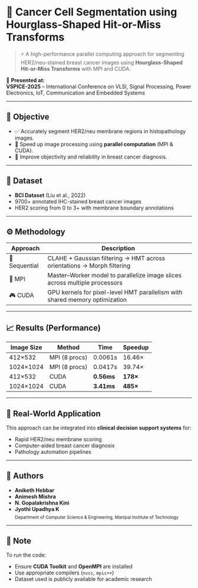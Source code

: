 # 🧬 Cancer Cell Segmentation using Hourglass-Shaped Hit-or-Miss Transforms

> ⚡ A high-performance parallel computing approach for segmenting HER2/neu-stained breast cancer images using **Hourglass-Shaped Hit-or-Miss Transforms** with MPI and CUDA.

📍 **Presented at:**  
**VSPICE-2025** – International Conference on VLSI, Signal Processing, Power Electronics, IoT, Communication and Embedded Systems

---

## 🎯 Objective

- ✅ Accurately segment HER2/neu membrane regions in histopathology images.
- 🚀 Speed up image processing using **parallel computation** (MPI & CUDA).
- 🎯 Improve objectivity and reliability in breast cancer diagnosis.

---

## 🧪 Dataset

- **BCI Dataset** (Liu et al., 2022)  
- 9700+ annotated IHC-stained breast cancer images  
- HER2 scoring from 0 to 3+ with membrane boundary annotations

---

## ⚙️ Methodology

| Approach     | Description                                                                 |
|--------------|-----------------------------------------------------------------------------|
| 🧠 Sequential | CLAHE + Gaussian filtering → HMT across orientations → Morph filtering     |
| 🔗 MPI        | Master–Worker model to parallelize image slices across multiple processors |
| 🎮 CUDA       | GPU kernels for pixel-level HMT parallelism with shared memory optimization |

---

## 📈 Results (Performance)

| Image Size     | Method      | Time         | Speedup    |
|----------------|-------------|--------------|------------|
| 412×532        | MPI (8 procs) | 0.0061s      | 16.46×     |
| 1024×1024      | MPI (8 procs) | 0.0417s      | 39.74×     |
| 412×532        | CUDA          | **0.56ms**   | **178×**   |
| 1024×1024      | CUDA          | **3.41ms**   | **485×**   |

---

## 🏥 Real-World Application

This approach can be integrated into **clinical decision support systems** for:
- Rapid HER2/neu membrane scoring
- Computer-aided breast cancer diagnosis
- Pathology automation pipelines

---

## 👥 Authors

- **Aniketh Hebbar**  
- **Animesh Mishra**  
- **N. Gopalakrishna Kini**  
- **Jyothi Upadhya K**  
<sub>Department of Computer Science & Engineering, Manipal Institute of Technology</sub>

---

## 📝 Note

To run the code:
- Ensure **CUDA Toolkit** and **OpenMPI** are installed
- Use appropriate compilers (`nvcc`, `mpic++`)
- Dataset used is publicly available for academic research
